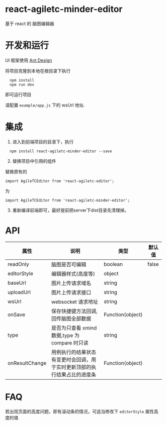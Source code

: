 # react-agiletc-minder-editor

基于 react 的 脑图编辑器

# 开发和运行

UI 框架使用 [Ant Design](https://github.com/ant-design/ant-design)

将项目克隆到本地在根目录下执行

```
  npm install
  npm run dev
```

即可运行项目

请配置 `example/app.js` 下的 wsUrl 地址.


# 集成

1. 进入到前端项目的目录下，执行

```
  npm install react-agiletc-minder-editor --save
```
2. 替换项目中引用的组件

替换原有的 

```import AgileTCEditor from 'react-agiletc-editor';```

为

```import AgileTCEditor from 'react-agiletc-minder-editor';```

3. 重新编译前端即可，最好提前把server下dist目录先清理掉。




# API

| 属性          | 说明                                                                                         | 类型             | 默认值                         |
| ------------- | -------------------------------------------------------------------------------------------- | ---------------- | ------------------------------ |
| readOnly      | 脑图是否可编辑                                                                               | boolean          | false                          |
| editorStyle   | 编辑器样式(高度等)                                                                           | object           |                                |
| baseUrl       | 图片上传请求域名                                                                             | string           |                                |
| uploadUrl     | 图片上传请求接口                                                                             | string           |                                |
| wsUrl         | websocket 请求地址                                                                           | string           |                                |
| onSave        | 保存快捷键方法回调,回传脑图全部数据                                                          | Function(object) |                                |
| type          | 是否为只查看 xmind 数据,type 为 compare 时只读                                               | string           |                                |
| onResultChange | 用例执行的结果状态有变更时会回调，用于实时更新顶部的执行结果占比的进度条                                              | Function(object)           |                                |


# FAQ
若出现页面的高度问题，即有滚动条的情况，可适当修改下  ```editorStyle``` 属性高度的值
